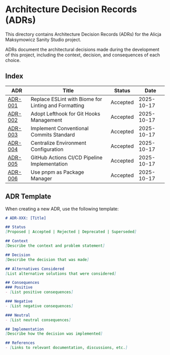 # Architecture Decision Records (ADRs)

This directory contains Architecture Decision Records (ADRs) for the Alicja Maksymowicz Sanity Studio project. 

ADRs document the architectural decisions made during the development of this project, including the context, decision, and consequences of each choice.

## Index

| ADR | Title | Status | Date |
|-----|-------|--------|------|
| [ADR-001](./001-replace-eslint-with-biome.md) | Replace ESLint with Biome for Linting and Formatting | Accepted | 2025-10-17 |
| [ADR-002](./002-adopt-lefthook-for-git-hooks.md) | Adopt Lefthook for Git Hooks Management | Accepted | 2025-10-17 |
| [ADR-003](./003-implement-conventional-commits.md) | Implement Conventional Commits Standard | Accepted | 2025-10-17 |
| [ADR-004](./004-centralize-environment-configuration.md) | Centralize Environment Configuration | Accepted | 2025-10-17 |
| [ADR-005](./005-github-actions-ci-cd-pipeline.md) | GitHub Actions CI/CD Pipeline Implementation | Accepted | 2025-10-17 |
| [ADR-006](./006-pnpm-as-package-manager.md) | Use pnpm as Package Manager | Accepted | 2025-10-17 |

## ADR Template

When creating a new ADR, use the following template:

```markdown
# ADR-XXX: [Title]

## Status
[Proposed | Accepted | Rejected | Deprecated | Superseded]

## Context
[Describe the context and problem statement]

## Decision
[Describe the decision that was made]

## Alternatives Considered
[List alternative solutions that were considered]

## Consequences
### Positive
- [List positive consequences]

### Negative
- [List negative consequences]

### Neutral
- [List neutral consequences]

## Implementation
[Describe how the decision was implemented]

## References
- [Links to relevant documentation, discussions, etc.]
```